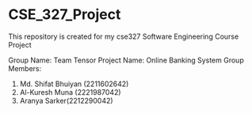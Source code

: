 # CSE_327_Project
This repository is created for my cse327 Software Engineering Course Project

Group Name: Team Tensor
Project Name: Online Banking System
Group Members:
1. Md. Shifat Bhuiyan (2211602642)
2. Al-Kuresh Muna (2221987042)
3. Aranya Sarker(2212290042)


